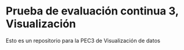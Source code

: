 # Prueba de evaluación continua 3, Visualización

Esto es un repositorio para la PEC3 de Visualización de datos

